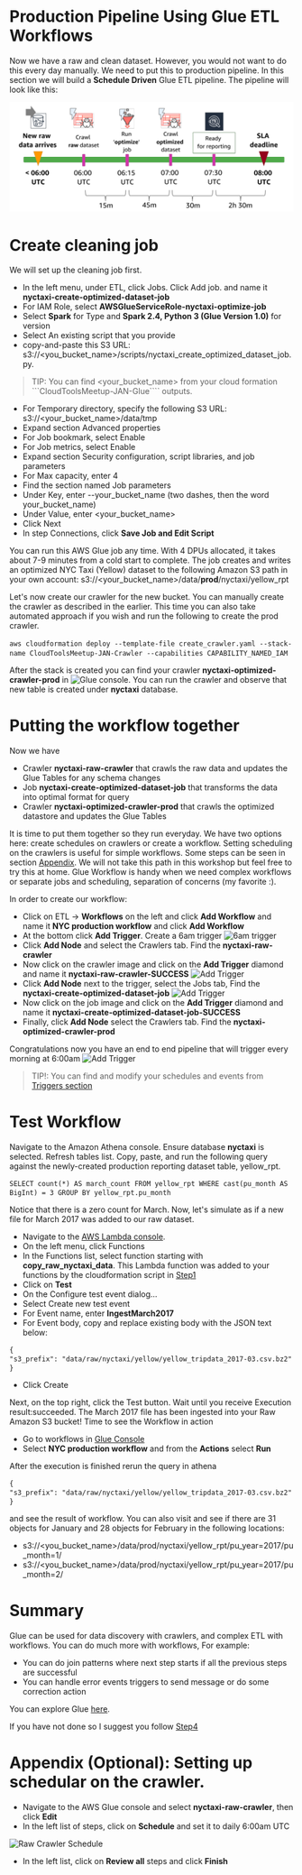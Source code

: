 # Production Pipeline Using Glue ETL Workflows

Now we have a raw and clean dataset. However, you would not want to do this every day manually. We need to put this to production pipeline. In this section we will build a **Schedule Driven** Glue ETL pipeline. The pipeline will look like this:

![Glue Pipeline](./images/glueTimeline.png)

# Create cleaning job

We will set up the cleaning job first. 

- In the left menu, under ETL, click Jobs. Click Add job. and name it **nyctaxi-create-optimized-dataset-job**
 - For IAM Role, select **AWSGlueServiceRole-nyctaxi-optimize-job**
- Select **Spark** for Type and **Spark 2.4, Python 3 (Glue Version 1.0)** for version
- Select An existing script that you provide
 - copy-and-paste this S3 URL: s3://<you_bucket_name>/scripts/nyctaxi_create_optimized_dataset_job.py. 

> TIP: You can find <your_bucket_name> from your cloud formation ```CloudToolsMeetup-JAN-Glue```` outputs.

 - For Temporary directory, specify the following S3 URL: s3://<your_bucket_name>/data/tmp
- Expand section Advanced properties
 - For Job bookmark, select Enable
 - For Job metrics, select Enable
- Expand section Security configuration, script libraries, and job parameters
 - For Max capacity, enter 4
- Find the section named Job parameters
 - Under Key, enter --your_bucket_name (two dashes, then the word your_bucket_name)
 - Under Value, enter <your_bucket_name> 
- Click Next
- In step Connections, click **Save Job and Edit Script**

You can run this AWS Glue job any time. With 4 DPUs allocated, it takes about 7-9 minutes from a cold start to complete. The job creates and writes an optimized NYC Taxi (Yellow) dataset to the following Amazon S3 path in your own account: s3://<your_bucket_name>/data/**prod**/nyctaxi/yellow_rpt

Let's now create our crawler for the new bucket. You can manually create the crawler as described in the earlier. This time you can also take automated approach if you wish and run the following to create the prod crawler.

```aws cloudformation deploy --template-file create_crawler.yaml --stack-name CloudToolsMeetup-JAN-Crawler --capabilities CAPABILITY_NAMED_IAM```

After the stack is created you can find your crawler **nyctaxi-optimized-crawler-prod** in ![Glue console](https://console.aws.amazon.com/glue/home?region=us-east-1#catalog:tab=crawlers). You can run the crawler and observe that new table is created under **nyctaxi** database.

# Putting the workflow together

Now we have 
- Crawler **nyctaxi-raw-crawler** that crawls the raw data and updates the Glue Tables for any schema changes
- Job **nyctaxi-create-optimized-dataset-job** that transforms the data into optimal format for query
- Crawler **nyctaxi-optimized-crawler-prod** that crawls the optimized datastore and updates the Glue Tables

It is time to put them together so they run everyday. We have two options here: create schedules on crawlers or create a workflow. Setting scheduling on the crawlers is useful for simple workflows. Some steps can be seen in section [Appendix](#appendix). We will not take this path in this workshop but feel free to try this at home.  Glue Workflow is handy when we need complex workflows or separate jobs and scheduling, separation of concerns (my favorite :). 

In order to create our workflow:
- Click on ETL -> **Workflows** on the left and click **Add Workflow** and name it **NYC production workflow** and click **Add Workflow**
- At the bottom click **Add Trigger**. Create a 6am trigger
![6am trigger](./images/6amScheduleTrigger.png)
- Click **Add Node** and select the Crawlers tab. Find the **nyctaxi-raw-crawler**
- Now click on the crawler image and click on the **Add Trigger** diamond and name it **nyctaxi-raw-crawler-SUCCESS**
![Add Trigger](./images/AddTrigger.png)
- Click **Add Node** next to the trigger, select the Jobs tab, Find the **nyctaxi-create-optimized-dataset-job**
![Add Trigger](./images/AddJob.png)
- Now click on the job image and click on the **Add Trigger** diamond and name it **nyctaxi-create-optimized-dataset-job-SUCCESS**
- Finally, click **Add Node** select the Crawlers tab. Find the **nyctaxi-optimized-crawler-prod**

Congratulations now you have an end to end pipeline that will trigger every morning at 6:00am
![Add Trigger](./images/FullWorkflow.png)

> TIP!: You can find and modify your schedules and events from [Triggers section](https://console.aws.amazon.com/glue/home?region=us-east-1#etl:tab=triggers) 


# Test Workflow

Navigate to the Amazon Athena console. Ensure database **nyctaxi** is selected. Refresh tables list. Copy, paste, and run the following query against the newly-created production reporting dataset table, yellow_rpt.

```
SELECT count(*) AS march_count FROM yellow_rpt WHERE cast(pu_month AS BigInt) = 3 GROUP BY yellow_rpt.pu_month
```

Notice that there is a zero count for March. Now, let's simulate as if a new file for March 2017 was added to our raw dataset.
- Navigate to the [AWS Lambda console](https://console.aws.amazon.com/lambda/home?region=us-east-1#/functions/). 
- On the left menu, click Functions
- In the Functions list, select function starting with **copy_raw_nyctaxi_data**. This Lambda function was added to your functions by the cloudformation script in [Step1](../Step1/README.md)
- Click on **Test**
- On the Configure test event dialog...
 - Select Create new test event
 - For Event name, enter **IngestMarch2017**
 - For Event body, copy and replace existing body with the JSON text below:
```
{
"s3_prefix": "data/raw/nyctaxi/yellow/yellow_tripdata_2017-03.csv.bz2"
}
```
 - Click Create

Next, on the top right, click the Test button. Wait until you receive Execution result:succeeded. The March 2017 file has been ingested into your Raw Amazon S3 bucket! Time to see the Workflow in action

- Go to workflows in [Glue Console](https://console.aws.amazon.com/glue/home?region=us-east-1#etl:tab=workflows)
- Select **NYC production workflow** and from the **Actions** select **Run**

After the execution is finished rerun the query in athena 
```
{
"s3_prefix": "data/raw/nyctaxi/yellow/yellow_tripdata_2017-03.csv.bz2"
}
```
and see the result of workflow. You can also visit and see if there are 31 objects for January and 28 objects for February in the following locations:

- s3://<you_bucket_name>/data/prod/nyctaxi/yellow_rpt/pu_year=2017/pu_month=1/
- s3://<you_bucket_name>/data/prod/nyctaxi/yellow_rpt/pu_year=2017/pu_month=2/

# Summary

Glue can be used for data discovery with crawlers, and complex ETL with workflows. You can do much more with workflows, For example:

- You can do join patterns where next step starts if all the previous steps are successful
- You can handle error events triggers to send message or do some correction action

You can explore Glue [here](https://docs.aws.amazon.com/glue/latest/dg/what-is-glue.html). 

If you have not done so I suggest you follow [Step4](../Step4/README.md)

# <a name="appendix"></a> Appendix (Optional): Setting up schedular on the crawler.

- Navigate to the AWS Glue console and select **nyctaxi-raw-crawler**, then click **Edit**
- In the left list of steps, click on **Schedule** and set it to daily 6:00am UTC

![Raw Crawler Schedule](./images/RawCrawlerScheduler.png)

- In the left list, click on **Review all** steps and click **Finish**

